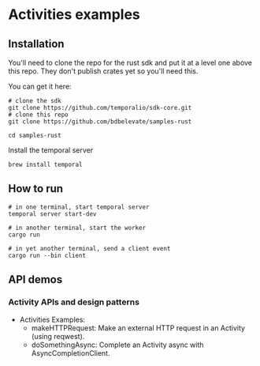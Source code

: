 # Activities examples

## Installation

You'll need to clone the repo for the rust sdk and put it at a level one above this repo. They don't publish crates yet so you'll need this.

You can get it here:

```
# clone the sdk
git clone https://github.com/temporalio/sdk-core.git
# clone this repo
git clone https://github.com/bdbelevate/samples-rust

cd samples-rust
```

Install the temporal server
```
brew install temporal
```

## How to run

```
# in one terminal, start temporal server
temporal server start-dev

# in another terminal, start the worker
cargo run

# in yet another terminal, send a client event
cargo run --bin client
```
## API demos

### Activity APIs and design patterns
- Activities Examples:
  - makeHTTPRequest: Make an external HTTP request in an Activity (using reqwest).
  - doSomethingAsync: Complete an Activity async with AsyncCompletionClient.